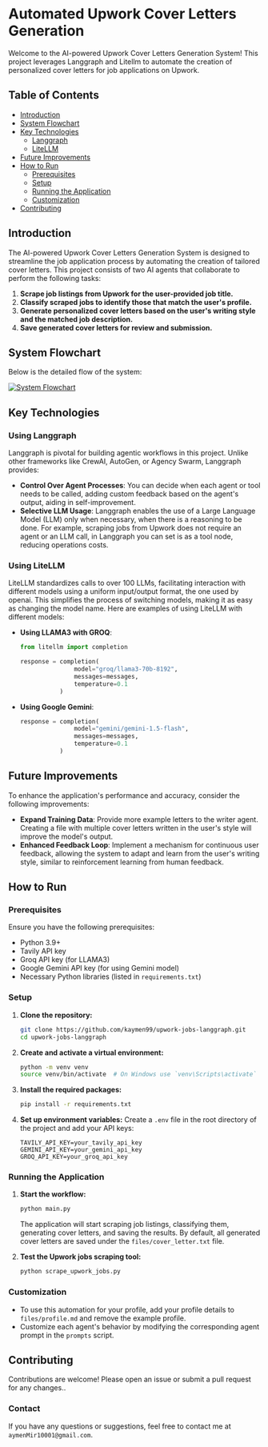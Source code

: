 # Automated Upwork Cover Letters Generation

Welcome to the AI-powered Upwork Cover Letters Generation System! This project leverages Langgraph and Litellm to automate the creation of personalized cover letters for job applications on Upwork.

## Table of Contents

- [Introduction](#introduction)
- [System Flowchart](#system-flowchart)
- [Key Technologies](#key-technologies)
  - [Langgraph](#using-langgraph)
  - [LiteLLM](#using-litellm)
- [Future Improvements](#future-improvements)
- [How to Run](#how-to-run)
  - [Prerequisites](#prerequisites)
  - [Setup](#setup)
  - [Running the Application](#running-the-application)
  - [Customization](#customization)
- [Contributing](#contributing)

## Introduction

The AI-powered Upwork Cover Letters Generation System is designed to streamline the job application process by automating the creation of tailored cover letters. This project consists of two AI agents that collaborate to perform the following tasks:

1. **Scrape job listings from Upwork for the user-provided job title.**
2. **Classify scraped jobs to identify those that match the user's profile.**
3. **Generate personalized cover letters based on the user's writing style and the matched job description.**
4. **Save generated cover letters for review and submission.**

## System Flowchart

Below is the detailed flow of the system:

[![System Flowchart](https://mermaid.ink/img/pako:eNqNkE1vgzAMhv-K5XP7BzhMaqGdNK3TJMopcMgS0zA-gpzAVJX-9wVYpR12mE_-eN7Xlm-orCaM8MKyN3BO8g5CZCJzxNCzHStNDl7sB5wr31AB2-0T7ESqAk-Q9V-W63nsilW5W4C9iBvpXFVeYSX1b2a_MLGIDakaSsuL_0l6ZejBxDMzvbNV5Bx8BvEEiXimjlh6gtiO4b5X8p74R5EsrkeRyvHP-fHfW98stGt7goM4dLrADbbErax0eNVtZnP0hlrKMQqpllznmHf3wMnB2_TaKYw8D7RBtsPFPIqh1-H6pJLh3S1GpWwc3b8Bljd8zA?type=png)](https://mermaid.live/edit#pako:eNqNkE1vgzAMhv-K5XP7BzhMaqGdNK3TJMopcMgS0zA-gpzAVJX-9wVYpR12mE_-eN7Xlm-orCaM8MKyN3BO8g5CZCJzxNCzHStNDl7sB5wr31AB2-0T7ESqAk-Q9V-W63nsilW5W4C9iBvpXFVeYSX1b2a_MLGIDakaSsuL_0l6ZejBxDMzvbNV5Bx8BvEEiXimjlh6gtiO4b5X8p74R5EsrkeRyvHP-fHfW98stGt7goM4dLrADbbErax0eNVtZnP0hlrKMQqpllznmHf3wMnB2_TaKYw8D7RBtsPFPIqh1-H6pJLh3S1GpWwc3b8Bljd8zA)

## Key Technologies

### Using Langgraph

Langgraph is pivotal for building agentic workflows in this project. Unlike other frameworks like CrewAI, AutoGen, or Agency Swarm, Langgraph provides:

- **Control Over Agent Processes**: You can decide when each agent or tool needs to be called, adding custom feedback based on the agent's output, aiding in self-improvement.
- **Selective LLM Usage**: Langgraph enables the use of a Large Language Model (LLM) only when necessary, when there is a reasoning to be done. For example, scraping jobs from Upwork does not require an agent or an LLM call, in Langgraph you can set is as a tool node, reducing operations costs.

### Using LiteLLM

LiteLLM standardizes calls to over 100 LLMs, facilitating interaction with different models using a uniform input/output format, the one used by openai. This simplifies the process of switching models, making it as easy as changing the model name. Here are examples of using LiteLLM with different models:

- **Using LLAMA3 with GROQ**:
  ```python
  from litellm import completion

  response = completion(
                 model="groq/llama3-70b-8192",
                 messages=messages,
                 temperature=0.1
             )
  ```

- **Using Google Gemini**:
  ```python
  response = completion(
                 model="gemini/gemini-1.5-flash",
                 messages=messages,
                 temperature=0.1
             )
  ```

## Future Improvements

To enhance the application's performance and accuracy, consider the following improvements:

- **Expand Training Data**: Provide more example letters to the writer agent. Creating a file with multiple cover letters written in the user's style will improve the model's output.
- **Enhanced Feedback Loop**: Implement a mechanism for continuous user feedback, allowing the system to adapt and learn from the user's writing style, similar to reinforcement learning from human feedback.

## How to Run

### Prerequisites

Ensure you have the following prerequisites:

- Python 3.9+
- Tavily API key
- Groq API key (for LLAMA3)
- Google Gemini API key (for using Gemini model)
- Necessary Python libraries (listed in `requirements.txt`)

### Setup

1. **Clone the repository:**
   ```sh
   git clone https://github.com/kaymen99/upwork-jobs-langgraph.git
   cd upwork-jobs-langgraph
   ```

2. **Create and activate a virtual environment:**
   ```sh
   python -m venv venv
   source venv/bin/activate  # On Windows use `venv\Scripts\activate`
   ```

3. **Install the required packages:**
   ```sh
   pip install -r requirements.txt
   ```

4. **Set up environment variables:**
   Create a `.env` file in the root directory of the project and add your API keys:
   ```env
   TAVILY_API_KEY=your_tavily_api_key
   GEMINI_API_KEY=your_gemini_api_key
   GROQ_API_KEY=your_groq_api_key
   ```

### Running the Application

1. **Start the workflow:**
   ```sh
   python main.py
   ```
   The application will start scraping job listings, classifying them, generating cover letters, and saving the results. By default, all generated cover letters are saved under the `files/cover_letter.txt` file.

2. **Test the Upwork jobs scraping tool:**
   ```sh
   python scrape_upwork_jobs.py
   ```

### Customization

- To use this automation for your profile, add your profile details to `files/profile.md` and remove the example profile.
- Customize each agent's behavior by modifying the corresponding agent prompt in the `prompts` script.

## Contributing

Contributions are welcome! Please open an issue or submit a pull request for any changes..

### Contact

If you have any questions or suggestions, feel free to contact me at `aymenMir10001@gmail.com`.
